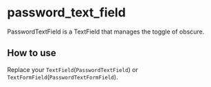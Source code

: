 # password_text_field

PasswordTextField is a TextField that manages the toggle of obscure.

## How to use

Replace your `TextField`(`PasswordTextField`) or `TextFormField`(`PasswordTextFormField`).

